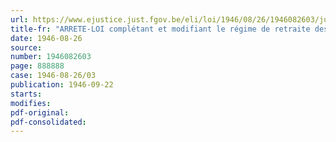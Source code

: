 ```yaml
---
url: https://www.ejustice.just.fgov.be/eli/loi/1946/08/26/1946082603/justel
title-fr: "ARRETE-LOI complétant et modifiant le régime de retraite des ouvriers mineurs"
date: 1946-08-26
source:
number: 1946082603
page: 888888
case: 1946-08-26/03
publication: 1946-09-22
starts:
modifies:
pdf-original:
pdf-consolidated:
---
```


